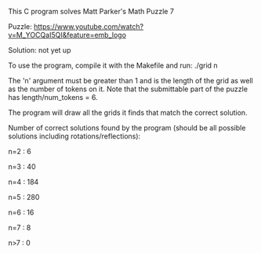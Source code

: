 This C program solves Matt Parker's Math Puzzle 7

Puzzle: https://www.youtube.com/watch?v=M_YOCQaI5QI&feature=emb_logo

Solution: not yet up

To use the program, compile it with the Makefile and run: ./grid n

The 'n' argument must be greater than 1 and is the length of the grid as well as the number of tokens on it.
Note that the submittable part of the puzzle has length/num_tokens = 6.

The program will draw all the grids it finds that match the correct solution.

Number of correct solutions found by the program (should be all possible solutions including rotations/reflections):

n=2 : 6

n=3 : 40

n=4 : 184

n=5 : 280

n=6 : 16

n=7 : 8

n>7 : 0
